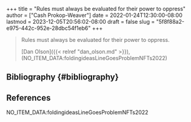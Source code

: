 +++
title = "Rules must always be evaluated for their power to oppress"
author = ["Cash Prokop-Weaver"]
date = 2022-01-24T12:30:00-08:00
lastmod = 2023-12-05T20:56:02-08:00
draft = false
slug = "5f8f88a2-e975-442c-952e-28dbc54f1eb6"
+++

> Rules must always be evaluated for their power to oppress.
>
> [Dan Olson]({{< relref "dan_olson.md" >}}), (NO_ITEM_DATA:foldingideasLineGoesProblemNFTs2022)


## Bibliography {#bibliography}

## References

<style>.csl-entry{text-indent: -1.5em; margin-left: 1.5em;}</style><div class="csl-bib-body">
  <div class="csl-entry">NO_ITEM_DATA:foldingideasLineGoesProblemNFTs2022</div>
</div>

